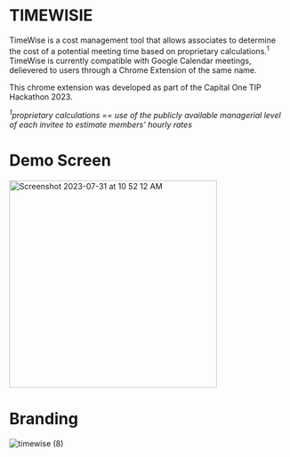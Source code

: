 # TIMEWISIE

TimeWise is a cost management tool that allows associates to determine the cost of a potential meeting time based on proprietary calculations.<sup>1</sup> TimeWise is currently compatible with Google Calendar meetings, delievered to users through a Chrome Extension of the same name.

This chrome extension was developed as part of the Capital One TIP Hackathon 2023.

<em><sup>1</sup>proprietary calculations == use of the publicly available managerial level of each invitee to estimate members' hourly rates</em>

# Demo Screen
<img width="373" alt="Screenshot 2023-07-31 at 10 52 12 AM" src="https://github.com/caylapark/timewise/assets/69807447/602951ac-6375-44f1-94cd-1664e361c603">

# Branding
![timewise (8)](https://github.com/caylapark/timewise/assets/69807447/c76a331e-099f-4983-8176-5caba94da32a)
